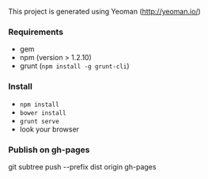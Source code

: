 This project is generated using Yeoman (http://yeoman.io/)

### Requirements
- gem
- npm (version > 1.2.10)
- grunt (`npm install -g grunt-cli`)

### Install
- `npm install`
- `bower install`
- `grunt serve`
- look your browser

### Publish on gh-pages
   git subtree push --prefix dist origin gh-pages
